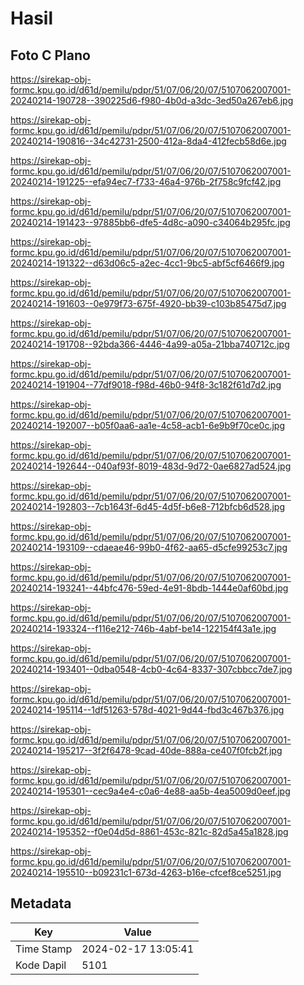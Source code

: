 # Hasil

## Foto C Plano

https://sirekap-obj-formc.kpu.go.id/d61d/pemilu/pdpr/51/07/06/20/07/5107062007001-20240214-190728--390225d6-f980-4b0d-a3dc-3ed50a267eb6.jpg

https://sirekap-obj-formc.kpu.go.id/d61d/pemilu/pdpr/51/07/06/20/07/5107062007001-20240214-190816--34c42731-2500-412a-8da4-412fecb58d6e.jpg

https://sirekap-obj-formc.kpu.go.id/d61d/pemilu/pdpr/51/07/06/20/07/5107062007001-20240214-191225--efa94ec7-f733-46a4-976b-2f758c9fcf42.jpg

https://sirekap-obj-formc.kpu.go.id/d61d/pemilu/pdpr/51/07/06/20/07/5107062007001-20240214-191423--97885bb6-dfe5-4d8c-a090-c34064b295fc.jpg

https://sirekap-obj-formc.kpu.go.id/d61d/pemilu/pdpr/51/07/06/20/07/5107062007001-20240214-191322--d63d06c5-a2ec-4cc1-9bc5-abf5cf6466f9.jpg

https://sirekap-obj-formc.kpu.go.id/d61d/pemilu/pdpr/51/07/06/20/07/5107062007001-20240214-191603--0e979f73-675f-4920-bb39-c103b85475d7.jpg

https://sirekap-obj-formc.kpu.go.id/d61d/pemilu/pdpr/51/07/06/20/07/5107062007001-20240214-191708--92bda366-4446-4a99-a05a-21bba740712c.jpg

https://sirekap-obj-formc.kpu.go.id/d61d/pemilu/pdpr/51/07/06/20/07/5107062007001-20240214-191904--77df9018-f98d-46b0-94f8-3c182f61d7d2.jpg

https://sirekap-obj-formc.kpu.go.id/d61d/pemilu/pdpr/51/07/06/20/07/5107062007001-20240214-192007--b05f0aa6-aa1e-4c58-acb1-6e9b9f70ce0c.jpg

https://sirekap-obj-formc.kpu.go.id/d61d/pemilu/pdpr/51/07/06/20/07/5107062007001-20240214-192644--040af93f-8019-483d-9d72-0ae6827ad524.jpg

https://sirekap-obj-formc.kpu.go.id/d61d/pemilu/pdpr/51/07/06/20/07/5107062007001-20240214-192803--7cb1643f-6d45-4d5f-b6e8-712bfcb6d528.jpg

https://sirekap-obj-formc.kpu.go.id/d61d/pemilu/pdpr/51/07/06/20/07/5107062007001-20240214-193109--cdaeae46-99b0-4f62-aa65-d5cfe99253c7.jpg

https://sirekap-obj-formc.kpu.go.id/d61d/pemilu/pdpr/51/07/06/20/07/5107062007001-20240214-193241--44bfc476-59ed-4e91-8bdb-1444e0af60bd.jpg

https://sirekap-obj-formc.kpu.go.id/d61d/pemilu/pdpr/51/07/06/20/07/5107062007001-20240214-193324--f116e212-746b-4abf-be14-122154f43a1e.jpg

https://sirekap-obj-formc.kpu.go.id/d61d/pemilu/pdpr/51/07/06/20/07/5107062007001-20240214-193401--0dba0548-4cb0-4c64-8337-307cbbcc7de7.jpg

https://sirekap-obj-formc.kpu.go.id/d61d/pemilu/pdpr/51/07/06/20/07/5107062007001-20240214-195114--1df51263-578d-4021-9d44-fbd3c467b376.jpg

https://sirekap-obj-formc.kpu.go.id/d61d/pemilu/pdpr/51/07/06/20/07/5107062007001-20240214-195217--3f2f6478-9cad-40de-888a-ce407f0fcb2f.jpg

https://sirekap-obj-formc.kpu.go.id/d61d/pemilu/pdpr/51/07/06/20/07/5107062007001-20240214-195301--cec9a4e4-c0a6-4e88-aa5b-4ea5009d0eef.jpg

https://sirekap-obj-formc.kpu.go.id/d61d/pemilu/pdpr/51/07/06/20/07/5107062007001-20240214-195352--f0e04d5d-8861-453c-821c-82d5a45a1828.jpg

https://sirekap-obj-formc.kpu.go.id/d61d/pemilu/pdpr/51/07/06/20/07/5107062007001-20240214-195510--b09231c1-673d-4263-b16e-cfcef8ce5251.jpg


## Metadata

| Key        | Value               |
| ---------- | ------------------- |
| Time Stamp | 2024-02-17 13:05:41 |
| Kode Dapil | 5101                |



